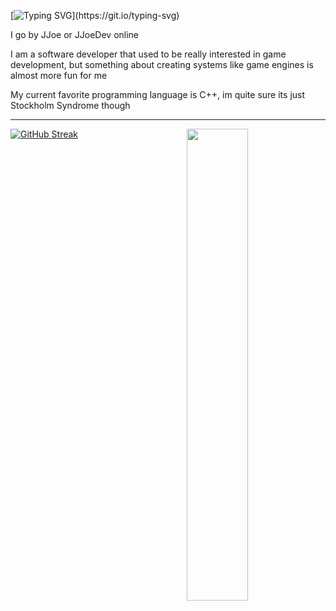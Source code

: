 [![Typing SVG](https://readme-typing-svg.demolab.com?font=Fira+Code&duration=4500&pause=1000&color=7A31F7&center=false&vCenter=true&random=false&width=435&lines=Hello+World!)](https://git.io/typing-svg)

I go by JJoe or JJoeDev online

I am a software developer that used to be really interested in game development, but something about creating systems like game engines is almost more fun for me

My current favorite programming language is C++, im quite sure its just Stockholm Syndrome though

---

<img align="right" width="44%" src="https://github-readme-stats.vercel.app/api/top-langs/?username=JJoeDev&layout=compact" />

[![GitHub Streak](https://streak-stats.demolab.com?user=jjoedev&theme=shadow-purple)](https://git.io/streak-stats)
